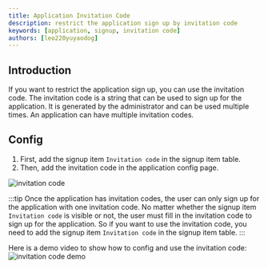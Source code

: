 ```yaml
---
title: Application Invitation Code
description: restrict the application sign up by invitation code
keywords: [application, signup, invitation code]
authors: [leo220yuyaodog]
---
```


## Introduction

If you want to restrict the application sign up, you can use the invitation code. The invitation code is a string that
can be used to sign up for the application. It is generated by the administrator and can be used multiple times. An application
can have multiple invitation codes.

## Config

1. First, add the signup item `Invitation code` in the signup item table.
2. Then, add the invitation code in the application config page.

![invitation code](/img/application/invitation-code/invitation_code_config.png)

:::tip
Once the application has invitation codes, the user can only sign up for the application with one invitation code. No
matter whether the signup item `Invitation code` is visible or not, the user must fill in the invitation code to sign up for the application.
So if you want to use the invitation code, you need to add the signup item `Invitation code` in the signup item table.
:::

Here is a demo video to show how to config and use the invitation code:
![invitation code demo](/img/application/invitation-code/invitation_demo.gif)
